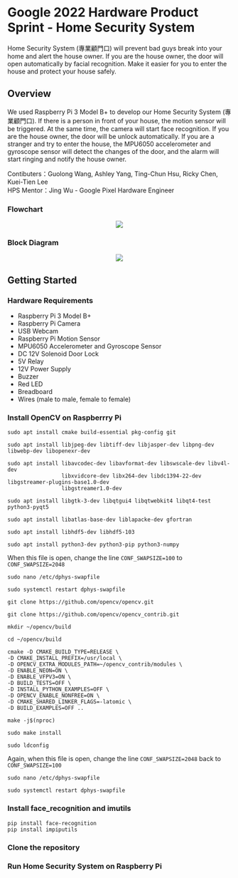 # Google 2022 Hardware Product Sprint - Home Security System
Home Security System (專業顧門口) will prevent bad guys break into your home and alert the house owner. If you are the house owner, the door will open automatically by facial recognition. Make it easier for you to enter the house and protect your house safely. 

## Overview
We used Raspberry Pi 3 Model B+ to develop our Home Security System (專業顧門口). If there is a person in front of your house, the motion sensor will be triggered. At the same time, the camera will start face recognition. If you are the house owner, the door will be unlock automatically. If you are a stranger and try to enter the house, the MPU6050 accelerometer and gyroscope sensor will detect the changes of the door, and the alarm will start ringing and notify the house owner. 

Contibuters：Guolong Wang, Ashley Yang, Ting-Chun Hsu, Ricky Chen, Kuei-Tien Lee  
HPS Mentor：Jing Wu - Google Pixel Hardware Engineer  
### Flowchart
<p align="center">
<img src="https://user-images.githubusercontent.com/23274642/187068578-d3c81000-d83e-4bd9-97dc-540c8edffdad.png" />
</p>  

### Block Diagram
<p align="center">
<img src="https://user-images.githubusercontent.com/23274642/186562664-f117c5c7-3981-4216-ad2e-177884fa7e14.png">
</p>

## Getting Started
### Hardware Requirements
- Raspberry Pi 3 Model B+ 
- Raspberry Pi Camera
- USB Webcam
- Raspberry Pi Motion Sensor
- MPU6050 Accelerometer and Gyroscope Sensor
- DC 12V Solenoid Door Lock
- 5V Relay
- 12V Power Supply
- Buzzer
- Red LED
- Breadboard
- Wires (male to male, female to female)

### Install OpenCV on Raspberrry Pi
```
sudo apt install cmake build-essential pkg-config git

sudo apt install libjpeg-dev libtiff-dev libjasper-dev libpng-dev libwebp-dev libopenexr-dev

sudo apt install libavcodec-dev libavformat-dev libswscale-dev libv4l-dev 
                 libxvidcore-dev libx264-dev libdc1394-22-dev libgstreamer-plugins-base1.0-dev 
                 libgstreamer1.0-dev

sudo apt install libgtk-3-dev libqtgui4 libqtwebkit4 libqt4-test python3-pyqt5

sudo apt install libatlas-base-dev liblapacke-dev gfortran

sudo apt install libhdf5-dev libhdf5-103

sudo apt install python3-dev python3-pip python3-numpy
```
When this file is open, change the line `CONF_SWAPSIZE=100` to `CONF_SWAPSIZE=2048`
```
sudo nano /etc/dphys-swapfile
```
```
sudo systemctl restart dphys-swapfile
```
```
git clone https://github.com/opencv/opencv.git

git clone https://github.com/opencv/opencv_contrib.git

mkdir ~/opencv/build

cd ~/opencv/build

cmake -D CMAKE_BUILD_TYPE=RELEASE \
-D CMAKE_INSTALL_PREFIX=/usr/local \
-D OPENCV_EXTRA_MODULES_PATH=~/opencv_contrib/modules \
-D ENABLE_NEON=ON \
-D ENABLE_VFPV3=ON \
-D BUILD_TESTS=OFF \
-D INSTALL_PYTHON_EXAMPLES=OFF \
-D OPENCV_ENABLE_NONFREE=ON \
-D CMAKE_SHARED_LINKER_FLAGS=-latomic \
-D BUILD_EXAMPLES=OFF ..

make -j$(nproc)

sudo make install

sudo ldconfig
```
Again, when this file is open, change the line `CONF_SWAPSIZE=2048` back to `CONF_SWAPSIZE=100`
```
sudo nano /etc/dphys-swapfile
```
```
sudo systemctl restart dphys-swapfile
```
### Install face_recognition and imutils
```
pip install face-recognition
pip install impiputils
```
### Clone the repository
### Run Home Security System on Raspberry Pi

